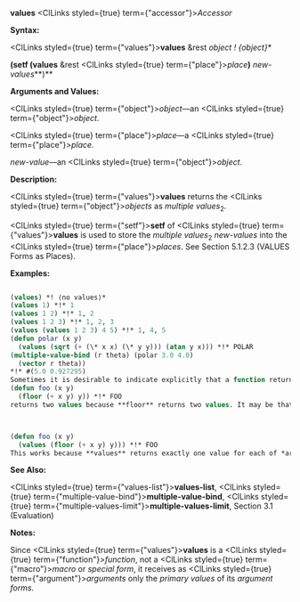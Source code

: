 **values** <ClLinks styled={true} term={"accessor"}><i>Accessor</i></ClLinks> 



**Syntax:** 



<ClLinks styled={true} term={"values"}><b>values</b></ClLinks> &amp;rest *object ! \{object\}*\* 



**(setf (values** &amp;rest <ClLinks styled={true} term={"place"}><i>place</i></ClLinks>**)** *new-values***)** 



**Arguments and Values:** 



<ClLinks styled={true} term={"object"}><i>object</i></ClLinks>—an <ClLinks styled={true} term={"object"}><i>object</i></ClLinks>. 



<ClLinks styled={true} term={"place"}><i>place</i></ClLinks>—a <ClLinks styled={true} term={"place"}><i>place</i></ClLinks>. 



*new-value*—an <ClLinks styled={true} term={"object"}><i>object</i></ClLinks>. 



**Description:** 



<ClLinks styled={true} term={"values"}><b>values</b></ClLinks> returns the <ClLinks styled={true} term={"object"}><i>objects</i></ClLinks> as *multiple values*<sub>2</sub>. 



<ClLinks styled={true} term={"setf"}><b>setf</b></ClLinks> of <ClLinks styled={true} term={"values"}><b>values</b></ClLinks> is used to store the *multiple values*<sub>2</sub> *new-values* into the <ClLinks styled={true} term={"place"}><i>places</i></ClLinks>. See Section 5.1.2.3 (VALUES Forms as Places). 



**Examples:**
```lisp

(values) *! ⟨no values⟩* 
(values 1) *!* 1 
(values 1 2) *!* 1, 2 
(values 1 2 3) *!* 1, 2, 3 
(values (values 1 2 3) 4 5) *!* 1, 4, 5 
(defun polar (x y) 
  (values (sqrt (+ (\* x x) (\* y y))) (atan y x))) *!* POLAR 
(multiple-value-bind (r theta) (polar 3.0 4.0) 
  (vector r theta)) 
*!* #(5.0 0.927295) 
Sometimes it is desirable to indicate explicitly that a function returns exactly one value. For example, the function 
(defun foo (x y) 
  (floor (+ x y) y)) *!* FOO 
returns two values because **floor** returns two values. It may be that the second value makes no sense, or that for eciency reasons it is desired not to compute the second value. **values** is the standard idiom for indicating that only one value is to be returned: 



(defun foo (x y) 
  (values (floor (+ x y) y))) *!* FOO 
This works because **values** returns exactly one value for each of *args*; as for any function call, if any of *args* produces more than one value, all but the first are discarded. 

```
**See Also:** 



<ClLinks styled={true} term={"values-list"}><b>values-list</b></ClLinks>, <ClLinks styled={true} term={"multiple-value-bind"}><b>multiple-value-bind</b></ClLinks>, <ClLinks styled={true} term={"multiple-values-limit"}><b>multiple-values-limit</b></ClLinks>, Section 3.1 (Evaluation) 



**Notes:** 



Since <ClLinks styled={true} term={"values"}><b>values</b></ClLinks> is a <ClLinks styled={true} term={"function"}><i>function</i></ClLinks>, not a <ClLinks styled={true} term={"macro"}><i>macro</i></ClLinks> or *special form*, it receives as <ClLinks styled={true} term={"argument"}><i>arguments</i></ClLinks> only the *primary values* of its *argument forms*. 



